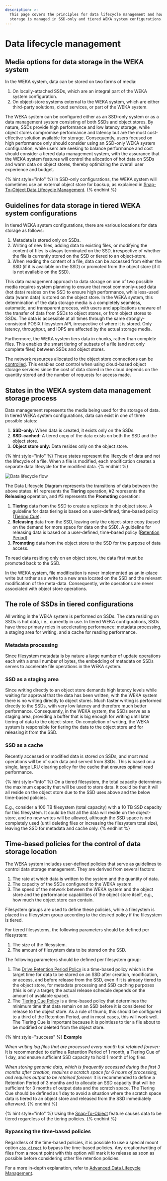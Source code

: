 ```yaml
---
description: >-
  This page covers the principles for data lifecycle management and how data
  storage is managed in SSD-only and tiered WEKA system configurations.
---
```


# Data lifecycle management

## Media options for data storage in the WEKA system

In the WEKA system, data can be stored on two forms of media:

1. On locally-attached SSDs, which are an integral part of the WEKA system configuration.
2. On object-store systems external to the WEKA system, which are either third-party solutions, cloud services, or part of the WEKA system.

The WEKA system can be configured either as an SSD-only system or as a data management system consisting of both SSDs and object stores. By nature, SSDs provide high performance and low latency storage, while object stores compromise performance and latency but are the most cost-effective solution available for storage. Consequently, users focused on high performance only should consider using an SSD-only WEKA system configuration, while users are seeking to balance performance and cost should consider a tiered data management system, with the assurance that the WEKA system features will control the allocation of hot data on SSDs and warm data on object stores, thereby optimizing the overall user experience and budget.

{% hint style="info" %}
In SSD-only configurations, the WEKA system will sometimes use an external object store for backup, as explained in [Snap-To-Object Data Lifecycle Management](../fs/snap-to-obj/#snap-to-object-in-data-lifecycle-management).
{% endhint %}

## Guidelines for data storage in tiered WEKA system configurations

In tiered WEKA system configurations, there are various locations for data storage as follows:

1. Metadata is stored only on SSDs.
2. Writing of new files, adding data to existing files, or modifying the content of files is always terminated on the SSD, irrespective of whether the file is currently stored on the SSD or tiered to an object-store.
3. When reading the content of a file, data can be accessed from either the SSD (if it is available on the SSD) or promoted from the object store (if it is not available on the SSD). &#x20;

This data management approach to data storage on one of two possible media requires system planning to ensure that most commonly-used data (hot data) resides on the SSD to ensure high performance, while less-used data (warm data) is stored on the object store. In the WEKA system, this determination of the data storage media is a completely seamless, automatic, and transparent process, with users and applications unaware of the transfer of data from SSDs to object stores, or from object stores to SSDs. The data is accessible at all times through the same strongly-consistent POSIX filesystem API, irrespective of where it is stored. Only latency, throughput, and IOPS are affected by the actual storage media.

Furthermore, the WEKA system tiers data in chunks, rather than complete files. This enables the smart tiering of subsets of a file (and not only complete files) between SSDs and object stores.

The network resources allocated to the object store connections can be [controlled](../fs/managing-object-stores/#editing-an-object-store-using-the-cli). This enables cost control when using cloud-based object storage services since the cost of data stored in the cloud depends on the quantity stored and the number of requests for access made.

## States in the WEKA system data management storage process

Data management represents the media being used for the storage of data. In tiered WEKA system configurations, data can exist in one of three possible states:

1. **SSD-only:** When data is created, it exists only on the SSDs.
2. **SSD-cached:** A tiered copy of the data exists on both the SSD and the object store.
3. **Object store only:** Data resides only on the object store.

{% hint style="info" %}
These states represent the lifecycle of data and not the lifecycle of a file. When a file is modified, each modification creates a separate data lifecycle for the modified data.
{% endhint %}

![Data lifecycle flow](../.gitbook/assets/lifecycle.png)

The Data Lifecycle Diagram represents the transitions of data between the above states. #1 represents the **Tiering** operation, #2 represents the **Releasing** operation, and #3 represents the **Promoting** operation:

1. **Tiering** data from the SSD to create a replicate in the object store. A guideline for data tiering is based on a user-defined, time-based policy ([Tiering Cue](../fs/tiering/advanced-time-based-policies-for-data-storage-location.md#tiering-cue-policy)).
2. **Releasing** data from the SSD, leaving only the object-store copy (based on the demand for more space for data on the SSD). A guideline for releasing data is based on a user-defined, time-based policy ([Retention Period](../fs/tiering/advanced-time-based-policies-for-data-storage-location.md#data-retention-period-policy)).
3. **Promoting** data from the object store to the SSD for the purpose of data access.

To read data residing only on an object store, the data first must be promoted back to the SSD.

In the WEKA system, file modification is never implemented as an in-place write but rather as a write to a new area located on the SSD and the relevant modification of the meta-data. Consequently, write operations are never associated with object store operations.

## The role of SSDs in tiered configurations

All writing in the WEKA system is performed on SSDs. The data residing on SSDs is hot data, i.e., currently in use. In tiered WEKA configurations, SSDs have three primary roles in accelerating performance: metadata processing, a staging area for writing, and a cache for reading performance.

### Metadata processing

Since filesystem metadata is by nature a large number of update operations each with a small number of bytes, the embedding of metadata on SSDs serves to accelerate file operations in the WEKA system.

### SSD as a staging area

Since writing directly to an object store demands high latency levels while waiting for approval that the data has been written, with the WEKA system there is no writing directly to object stores. Much faster writing is performed directly to the SSDs, with very low latency and therefore much better performance. Consequently, in the WEKA system, the SSDs serve as a staging area, providing a buffer that is big enough for writing until later tiering of data to the object-store. On completion of writing, the WEKA system is responsible for tiering the data to the object store and for releasing it from the SSD.

### SSD as a cache

Recently accessed or modified data is stored on SSDs, and most read operations will be of such data and served from SSDs. This is based on a single, large LRU clearing policy for the cache that ensures optimal read performance.

{% hint style="info" %}
On a tiered filesystem, the total capacity determines the maximum capacity that will be used to store data. It could be that it will all reside on the object store due to the SSD uses above and the below time-based policies.

E.g., consider a 100 TB filesystem (total capacity) with a 10 TB SSD capacity for this filesystem. It could be that all the data will reside on the object-store, and no new writes will be allowed, although the SSD space is not completely used (until deleting files or increasing the filesystem total size), leaving the SSD for metadata and cache only.
{% endhint %}

## Time-based policies for the control of data storage location

The WEKA system includes user-defined policies that serve as guidelines to control data storage management. They are derived from several factors:

1. The rate at which data is written to the system and the quantity of data.
2. The capacity of the SSDs configured to the WEKA system.
3. The speed of the network between the WEKA system and the object store and the performance capabilities of the object store itself, e.g., how much the object store can contain.

Filesystem groups are used to define these policies, while a filesystem is placed in a filesystem group according to the desired policy if the filesystem is tiered.

For tiered filesystems, the following parameters should be defined per filesystem:

1. The size of the filesystem.
2. The amount of filesystem data to be stored on the SSD.

The following parameters should be defined per filesystem group:

1. The [Drive Retention Period Policy](../fs/tiering/advanced-time-based-policies-for-data-storage-location.md#drive-retention-period-policy) is a time-based policy which is the target time for data to be stored on an SSD after creation, modification, or access, and before release from the SSD, even if it is already tiered to the object store, for metadata processing and SSD caching purposes (this is only a target; the actual release schedule depends on the amount of available space).&#x20;
2. The [Tiering Cue Policy](../fs/tiering/advanced-time-based-policies-for-data-storage-location.md#tiering-cue-policy) is a time-based policy that determines the minimum time that data remain on an SSD before it is considered for release to the object store. As a rule of thumb, this should be configured to a third of the Retention Period, and in most cases, this will work well. The Tiering Cue is important because it is pointless to tier a file about to be modified or deleted from the object store.&#x20;

{% hint style="success" %}
**Example**

_When writing log files that are processed every month but retained forever:_ It is recommended to define a Retention Period of 1 month, a Tiering Cue of 1 day, and ensure sufficient SSD capacity to hold 1 month of log files.

_When storing genomic data, which is frequently accessed during the first 3 months after creation, requires a scratch space for 6 hours of processing, and requires output to be retained forever:_ It is recommended to define a Retention Period of 3 months and to allocate an SSD capacity that will be sufficient for 3 months of output data and the scratch space. The Tiering Cue should be defined as 1 day to avoid a situation where the scratch space data is tiered to an object store and released from the SSD immediately afterward.
{% endhint %}

{% hint style="info" %}
Using the [Snap-To-Object](../fs/snap-to-obj/) feature causes data to be tiered regardless of the tiering policies.
{% endhint %}

### Bypassing the time-based policies

Regardless of the time-based policies, it is possible to use a special mount option [`obs_direct`](../fs/mounting-filesystems.md#mount-command-options) to bypass the time-based policies. Any creation/writing of files from a mount point with this option will mark it to release as soon as possible before considering other file retention policies.

For a more in-depth explanation, refer to [Advanced Data Lifecycle Management](../fs/tiering/advanced-time-based-policies-for-data-storage-location.md).
